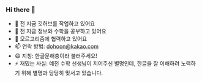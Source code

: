 ### Hi there 👋

- 🔭 전 지금 깃허브를 작업하고 있어요
- 🌱 전 지금 정보와 수학을 공부하고 있어요
- 👯 모르고리즘에 협력하고 있어요
- 📫 연락 방법: dohoon@kakao.com
- 😄 지칭: 한글문해충이라 불러주세요!
- ⚡ 재밌는 사실: 예전 수학 선생님이 지어주신 별명인데, 한글을 잘 이해하려 노력하기 위해 별명과 당당히 맞서고 있습니다.
